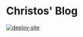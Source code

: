 # Christos' Blog

[![deploy-site](https://github.com/christosgalano/christosgalano.github.io/actions/workflows/deploy.yaml/badge.svg?branch=main)](https://github.com/christosgalano/christosgalano.github.io/actions/workflows/deploy.yaml)
